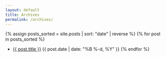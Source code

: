 ```yaml
---
layout: default
title: Archives
permalink: /archives/
---
```

{% assign posts_sorted = site.posts | sort: "date" | reverse %}
{% for post in posts_sorted %}
- <a href="{{ post.url | relative_url }}">{{ post.title }}</a> <span class="lightText">{{ post.date | date: "%B %-d, %Y" }}</span>
{% endfor %}
